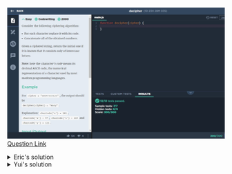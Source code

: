![(2019.10.04)decipher](images/(2019.10.04)decipher.jpg)
[Question Link](https://app.codesignal.com/challenge/gigWoXtAmM6LGqqY9)

<details>
<summary>Eric's solution</summary>
<p>

> ```js
>function decipher(cipher) {
>  let result = "";
>  let array = cipher.split("");
>  for (let i = 0; i < array.length; i++) {
>    let tmp = "";
>    if (array[i] == 1) {
>      tmp = array[i] + array[i + 1] + array[i + 2];
>      i += 2;
>    } else if (array[i] == 9) {
>      tmp = array[i] + array[i + 1];
>      i += 1;
>    }
>    result += String.fromCharCode(parseInt(tmp, 10));
>  }
>  return result;
>}
> ```
</p>
</details>


<details>
<summary>Yui's solution</summary>
<p>

> ```js
>function decipher(cipher) {
>    let arr = cipher.split('');
>    let tem = '';
>    let ans = '';
>    while(arr.length != 0) {
>        if(arr[0] == 1){
>            for(let i=0; i<3; i++) {
>                tem += arr[0];
>                arr.shift(); 
>            }
>            ans += String.fromCharCode(tem);
>            tem = '';
>        }else{
>            for(let j=0; j<2; j++) {
>                tem += arr[0];
>                arr.shift(); 
>            }
>            ans += String.fromCharCode(tem);
>            tem = '';
>        }
>    }
>    return ans;
>}
> ```
</p>
</details>
